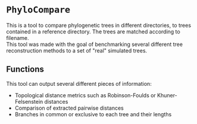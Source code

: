# `PhyloCompare`

This is a tool to compare phylogenetic trees in different directories, to trees contained in a reference directory. 
The trees are matched according to filename.  
This tool was made with the goal of benchmarking several different tree reconstruction methods to a set of "real" simulated trees. 

## Functions
This tool can output several different pieces of information:
- Topological distance metrics such as Robinson-Foulds or Khuner-Felsenstein distances
- Comparison of extracted pairwise distances
- Branches in common or exclusive to each tree and their lengths


